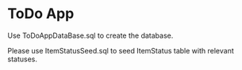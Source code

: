 # ToDo App
Use ToDoAppDataBase.sql to create the database.


Please use ItemStatusSeed.sql to seed ItemStatus table with relevant statuses.
